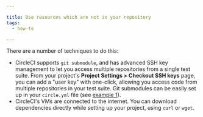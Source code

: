 ```yaml
---

title: Use resources which are not in your repository
tags:
  - how-to

---
```


There are a number of techniques to do this:

*   CircleCI supports `git submodule`, and has advanced SSH key management to let you access multiple repositories from a single test suite.
    From your project's **Project Settings > Checkout SSH keys**
    page, you can add a "user key" with one-click, allowing you access code from multiple repositories in your test suite.
    Git submodules can be easily set up in your `circle.yml` file (see [example 1](/docs/configuration#checkout)).
*   CircleCI's VMs are connected to the internet. You can download dependencies directly while setting up your project, using
    `curl` or `wget`.
